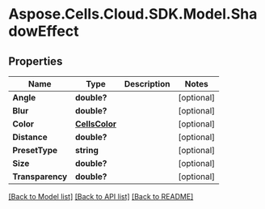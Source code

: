 # Aspose.Cells.Cloud.SDK.Model.ShadowEffect
## Properties

Name | Type | Description | Notes
------------ | ------------- | ------------- | -------------
**Angle** | **double?** |  | [optional] 
**Blur** | **double?** |  | [optional] 
**Color** | [**CellsColor**](CellsColor.md) |  | [optional] 
**Distance** | **double?** |  | [optional] 
**PresetType** | **string** |  | [optional] 
**Size** | **double?** |  | [optional] 
**Transparency** | **double?** |  | [optional] 

[[Back to Model list]](../README.md#documentation-for-models) [[Back to API list]](../README.md#documentation-for-api-endpoints) [[Back to README]](../README.md)

